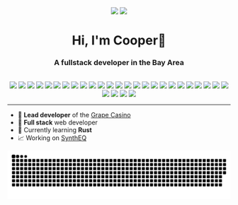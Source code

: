 
<div align="center">
	<img height="200px" src="https://github-readme-stats.vercel.app/api?hide_rank=false&show_icons=true&include_all_commits=true&count_private=true&disable_animations=false&theme=dracula&locale=en&hide_border=false&username=cooptrue" />
	<img height="200px" src="https://avatars.githubusercontent.com/u/62957956" />
</div>


<div align="center">
	<h1>Hi, I'm Cooper👋</h1>
	<h3>A fullstack developer in the Bay Area</h3>
</div>
<br>
<div align="center">
	<img src="https://img.shields.io/badge/javascript-%23323330.svg?style=for-the-badge&logo=javascript&logoColor=%23F7DF1E"/>
	<img src="https://img.shields.io/badge/TypeScript-007ACC?style=for-the-badge&logo=typescript&logoColor=white"/>
	<img src="https://img.shields.io/badge/Java-ED8B00?style=for-the-badge&logo=java&logoColor=white"/>
	<img src="https://img.shields.io/badge/lua-%232C2D72.svg?style=for-the-badge&logo=lua&logoColor=white"/>
	<img src="https://img.shields.io/badge/python-3670A0?style=for-the-badge&logo=python&logoColor=ffdd54"/>
	<img src="https://img.shields.io/badge/html5-%23E34F26.svg?style=for-the-badge&logo=html5&logoColor=white"/>
	<img src="https://img.shields.io/badge/css3-%231572B6.svg?style=for-the-badge&logo=css3&logoColor=white"/>
	<img src="https://img.shields.io/badge/SASS-hotpink.svg?style=for-the-badge&logo=SASS&logoColor=white"/>
	<img src="https://img.shields.io/badge/react-%2320232a.svg?style=for-the-badge&logo=react&logoColor=%2361DAFB"/>
	<img src="https://img.shields.io/badge/svelte-%23f1413d.svg?style=for-the-badge&logo=svelte&logoColor=white"/>
	<img src="https://img.shields.io/badge/sveltekit-%23f1413d.svg?style=for-the-badge&logo=svelte&logoColor=white"/>
	<img src="https://img.shields.io/badge/vite-%23646CFF.svg?style=for-the-badge&logo=vite&logoColor=white"/>
	<img src="https://img.shields.io/badge/node.js-6DA55F?style=for-the-badge&logo=node.js&logoColor=white"/>
	<img src="https://img.shields.io/badge/NPM-%23000000.svg?style=for-the-badge&logo=npm&logoColor=white"/>
	<img src="https://img.shields.io/badge/express.js-%23404d59.svg?style=for-the-badge&logo=express&logoColor=%2361DAFB"/>
	<img src="https://img.shields.io/badge/flask-%23000.svg?style=for-the-badge&logo=flask&logoColor=white"/>
	<img src="https://img.shields.io/badge/Socket.io-black?style=for-the-badge&logo=socket.io&badgeColor=010101"/>
	<img src="https://img.shields.io/badge/MongoDB-%234ea94b.svg?style=for-the-badge&logo=mongodb&logoColor=white"/>
	<img src="https://img.shields.io/badge/mysql-%2300f.svg?style=for-the-badge&logo=mysql&logoColor=white"/>
	<img src="https://img.shields.io/badge/postgres-%23316192.svg?style=for-the-badge&logo=postgresql&logoColor=white"/>
	<img src="https://img.shields.io/badge/firebase-%23039BE5.svg?style=for-the-badge&logo=firebase"/>
	<img src="https://img.shields.io/badge/linode-00A95C?style=for-the-badge&logo=linode&logoColor=white"/>
	<img src="https://img.shields.io/badge/heroku-%23430098.svg?style=for-the-badge&logo=heroku&logoColor=white"/>
	<img src="https://img.shields.io/badge/Render-%46E3B7.svg?style=for-the-badge&logo=render&logoColor=white"/>
	<img src="https://img.shields.io/badge/vercel-%23000000.svg?style=for-the-badge&logo=vercel&logoColor=white"/>
	<img src="https://img.shields.io/badge/Visual%20Studio%20Code-0078d7.svg?style=for-the-badge&logo=visual-studio-code&logoColor=white"/>
	<img src="https://img.shields.io/badge/Replit-DD1200?style=for-the-badge&logo=Replit&logoColor=white"/>
	<img src="https://img.shields.io/badge/Ubuntu-E95420?style=for-the-badge&logo=ubuntu&logoColor=white"/>
	<img src="https://img.shields.io/badge/adobe%20photoshop-%2331A8FF.svg?style=for-the-badge&logo=adobe%20photoshop&logoColor=white"/>
</div>

---
- 🎰  **Lead developer** of the [Grape Casino](https://casino.grapefinance.app)
- 🦍  **Full stack** web developer
- 🦀  Currently learning **Rust**
- 📈  Working on [SynthEQ](https://github.com/CoopTRUE/SynthEQ)

<img align="center" src="https://raw.githubusercontent.com/CoopTRUE/CoopTRUE/output/snake.svg" />
